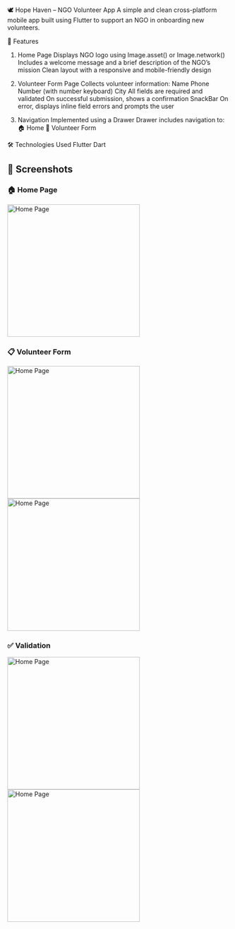 🕊️ Hope Haven – NGO Volunteer App
A simple and clean cross-platform mobile app built using Flutter to support an NGO in onboarding new volunteers.

📱 Features
1. Home Page
Displays NGO logo using Image.asset() or Image.network()
Includes a welcome message and a brief description of the NGO’s mission
Clean layout with a responsive and mobile-friendly design

2. Volunteer Form Page
Collects volunteer information:
Name
Phone Number (with number keyboard)
City
All fields are required and validated
On successful submission, shows a confirmation SnackBar
On error, displays inline field errors and prompts the user

3. Navigation
Implemented using a Drawer
Drawer includes navigation to:
🏠 Home
👥 Volunteer Form

🛠️ Technologies Used
Flutter
Dart

## 📸 Screenshots

### 🏠 Home Page
<img src="assets/HomeScreen.jpg" alt="Home Page" width="300"/>

### 📋 Volunteer Form
<img src="assets/VolunteerScreen1.jpg" alt="Home Page" width="300"/>
<img src="assets/VolunteerScreen2.jpg" alt="Home Page" width="300"/>

### ✅ Validation
<img src="assets/FormSubmitted.jpg" alt="Home Page" width="300"/>
<img src="assets/FormValidation.jpg" alt="Home Page" width="300"/>

